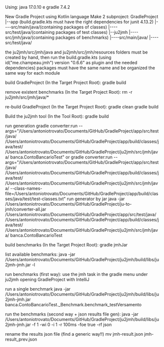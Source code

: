 Using: java 17.0.10 e gradle 7.4.2

New Gradle Project using Kotlin language
Make 2 subproject:
GradleProject
|--app (build.gradle.kts must have the right dependencies for junit 4.13.2)
|----src/main/java/(containing packages of classes)
|----src/test/java/(containing packages of test classes)
|--ju2jmh
|----src/jmh/java/(containing packages of benchmarks)
|----src/main/java/
|----src/test/java/

the ju2jmh/src/jmh/java and ju2jmh/src/jmh/resources folders must be created by hand, 
then run the build.gradle.kts (using id("me.champeau.jmh") version "0.6.6" as plugin and the needed dependencies)
packages must have the same name and be organized the same way for each module

build GradleProject (In the Target Project Root):
gradle build

remove existent benchmarks (In the Target Project Root):
rm -r ju2jmh/src/jmh/java/*

re-build GradleProject (In the Target Project Root):
gradle clean
gradle build

Build the ju2jmh tool (In the Tool Root):
gradle build

run generation
gradle converter:run --args="/Users/antoniotrovato/Documents/GitHub/GradleProject/app/src/test/java/ /Users/antoniotrovato/Documents/GitHub/GradleProject/app/build/classes/java/test/ /Users/antoniotrovato/Documents/GitHub/GradleProject/ju2jmh/src/jmh/java/ banca.ContoBancarioTest"
or
gradle converter:run --args="/Users/antoniotrovato/Documents/GitHub/GradleProject/app/src/test/java/ /Users/antoniotrovato/Documents/GitHub/GradleProject/app/build/classes/java/test/ /Users/antoniotrovato/Documents/GitHub/GradleProject/ju2jmh/src/jmh/java/ --class-names-file=/Users/antoniotrovato/Documents/GitHub/GradleProject/app/build/classes/java/test/test-classes.txt"
run generator by jar
java -jar /Users/antoniotrovato/Documents/GitHub/GradleProject/ju-to-jmh/converter-all.jar /Users/antoniotrovato/Documents/GitHub/GradleProject/app/src/test/java/ /Users/antoniotrovato/Documents/GitHub/GradleProject/app/build/classes/java/test/ /Users/antoniotrovato/Documents/GitHub/GradleProject/ju2jmh/src/jmh/java/ banca.ContoBancarioTest

build benchmarks (In the Target Project Root):
gradle jmhJar

list available benchmarks:
java -jar /Users/antoniotrovato/Documents/GitHub/GradleProject/ju2jmh/build/libs/ju2jmh-jmh.jar -l

run benchmarks (first way):
use the jmh task in the gradle menu under ju2jmh opening GradleProject with IntelliJ

run a single benchmark
java -jar /Users/antoniotrovato/Documents/GitHub/GradleProject/ju2jmh/build/libs/ju2jmh-jmh.jar banca.ContoBancarioTest._Benchmark.benchmark_testVersamento

run the benchmarks (second way + json results file gen):
java -jar /Users/antoniotrovato/Documents/GitHub/GradleProject/ju2jmh/build/libs/ju2jmh-jmh.jar -f 1 -wi 0 -i 1 -r 100ms -foe true -rf json

rename the results json file (find a generic way!!)
mv jmh-result.json jmh-result_prev.json